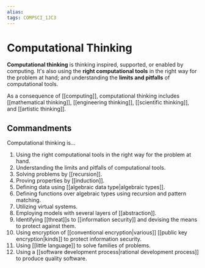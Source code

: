 ```yaml
---
alias:
tags: COMPSCI_1JC3
---
```

# Computational Thinking
**Computational thinking** is thinking inspired, supported, or enabled by computing. It's also using the **right computational tools** in the right way for the problem at hand; and understanding the **limits and pitfalls** of computational tools. 

As a consequence of [[computing]], computational thinking includes [[mathematical thinking]], [[engineering thinking]], [[scientific thinking]], and [[artistic thinking]].

## Commandments
Computational thinking is... 
1. Using the right computational tools in the right way for the problem at hand.
2. Understanding the limits and pitfalls of computational tools.
3. Solving problems by [[recursion]].
4. Proving properties by [[induction]].
5. Defining data using [[algebraic data type|algebraic types]].
6. Defining functions over algebraic types using recursion and pattern matching.
7. Utilizing virtual systems.
8. Employing models with several layers of [[abstraction]].
9. Identifying [[threat]]s to [[information security]] and devising the means to protect against them.
10. Using encryption of [[conventional encryption|various]] [[public key encryption|kinds]] to protect information security.
11. Using [[little language]] to solve families of problems.
12. Using a [[software development process|rational development process]] to produce quality software. 